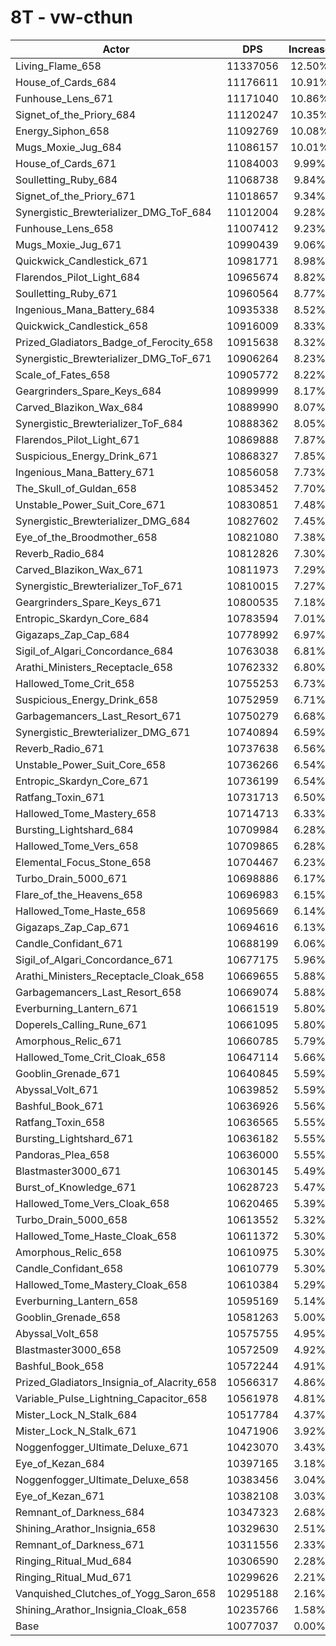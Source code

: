 # 8T - vw-cthun
| Actor | DPS | Increase |
|---|:---:|:---:|
|Living_Flame_658|11337056|12.50%|
|House_of_Cards_684|11176611|10.91%|
|Funhouse_Lens_671|11171040|10.86%|
|Signet_of_the_Priory_684|11120247|10.35%|
|Energy_Siphon_658|11092769|10.08%|
|Mugs_Moxie_Jug_684|11086157|10.01%|
|House_of_Cards_671|11084003|9.99%|
|Soulletting_Ruby_684|11068738|9.84%|
|Signet_of_the_Priory_671|11018657|9.34%|
|Synergistic_Brewterializer_DMG_ToF_684|11012004|9.28%|
|Funhouse_Lens_658|11007412|9.23%|
|Mugs_Moxie_Jug_671|10990439|9.06%|
|Quickwick_Candlestick_671|10981771|8.98%|
|Flarendos_Pilot_Light_684|10965674|8.82%|
|Soulletting_Ruby_671|10960564|8.77%|
|Ingenious_Mana_Battery_684|10935338|8.52%|
|Quickwick_Candlestick_658|10916009|8.33%|
|Prized_Gladiators_Badge_of_Ferocity_658|10915638|8.32%|
|Synergistic_Brewterializer_DMG_ToF_671|10906264|8.23%|
|Scale_of_Fates_658|10905772|8.22%|
|Geargrinders_Spare_Keys_684|10899999|8.17%|
|Carved_Blazikon_Wax_684|10889990|8.07%|
|Synergistic_Brewterializer_ToF_684|10888362|8.05%|
|Flarendos_Pilot_Light_671|10869888|7.87%|
|Suspicious_Energy_Drink_671|10868327|7.85%|
|Ingenious_Mana_Battery_671|10856058|7.73%|
|The_Skull_of_Guldan_658|10853452|7.70%|
|Unstable_Power_Suit_Core_671|10830851|7.48%|
|Synergistic_Brewterializer_DMG_684|10827602|7.45%|
|Eye_of_the_Broodmother_658|10821080|7.38%|
|Reverb_Radio_684|10812826|7.30%|
|Carved_Blazikon_Wax_671|10811973|7.29%|
|Synergistic_Brewterializer_ToF_671|10810015|7.27%|
|Geargrinders_Spare_Keys_671|10800535|7.18%|
|Entropic_Skardyn_Core_684|10783594|7.01%|
|Gigazaps_Zap_Cap_684|10778992|6.97%|
|Sigil_of_Algari_Concordance_684|10763038|6.81%|
|Arathi_Ministers_Receptacle_658|10762332|6.80%|
|Hallowed_Tome_Crit_658|10755253|6.73%|
|Suspicious_Energy_Drink_658|10752959|6.71%|
|Garbagemancers_Last_Resort_671|10750279|6.68%|
|Synergistic_Brewterializer_DMG_671|10740894|6.59%|
|Reverb_Radio_671|10737638|6.56%|
|Unstable_Power_Suit_Core_658|10736266|6.54%|
|Entropic_Skardyn_Core_671|10736199|6.54%|
|Ratfang_Toxin_671|10731713|6.50%|
|Hallowed_Tome_Mastery_658|10714713|6.33%|
|Bursting_Lightshard_684|10709984|6.28%|
|Hallowed_Tome_Vers_658|10709865|6.28%|
|Elemental_Focus_Stone_658|10704467|6.23%|
|Turbo_Drain_5000_671|10698886|6.17%|
|Flare_of_the_Heavens_658|10696983|6.15%|
|Hallowed_Tome_Haste_658|10695669|6.14%|
|Gigazaps_Zap_Cap_671|10694616|6.13%|
|Candle_Confidant_671|10688199|6.06%|
|Sigil_of_Algari_Concordance_671|10677175|5.96%|
|Arathi_Ministers_Receptacle_Cloak_658|10669655|5.88%|
|Garbagemancers_Last_Resort_658|10669074|5.88%|
|Everburning_Lantern_671|10661519|5.80%|
|Doperels_Calling_Rune_671|10661095|5.80%|
|Amorphous_Relic_671|10660785|5.79%|
|Hallowed_Tome_Crit_Cloak_658|10647114|5.66%|
|Gooblin_Grenade_671|10640845|5.59%|
|Abyssal_Volt_671|10639852|5.59%|
|Bashful_Book_671|10636926|5.56%|
|Ratfang_Toxin_658|10636565|5.55%|
|Bursting_Lightshard_671|10636182|5.55%|
|Pandoras_Plea_658|10636000|5.55%|
|Blastmaster3000_671|10630145|5.49%|
|Burst_of_Knowledge_671|10628723|5.47%|
|Hallowed_Tome_Vers_Cloak_658|10620465|5.39%|
|Turbo_Drain_5000_658|10613552|5.32%|
|Hallowed_Tome_Haste_Cloak_658|10611372|5.30%|
|Amorphous_Relic_658|10610975|5.30%|
|Candle_Confidant_658|10610779|5.30%|
|Hallowed_Tome_Mastery_Cloak_658|10610384|5.29%|
|Everburning_Lantern_658|10595169|5.14%|
|Gooblin_Grenade_658|10581263|5.00%|
|Abyssal_Volt_658|10575755|4.95%|
|Blastmaster3000_658|10572509|4.92%|
|Bashful_Book_658|10572244|4.91%|
|Prized_Gladiators_Insignia_of_Alacrity_658|10566317|4.86%|
|Variable_Pulse_Lightning_Capacitor_658|10561978|4.81%|
|Mister_Lock_N_Stalk_684|10517784|4.37%|
|Mister_Lock_N_Stalk_671|10471906|3.92%|
|Noggenfogger_Ultimate_Deluxe_671|10423070|3.43%|
|Eye_of_Kezan_684|10397165|3.18%|
|Noggenfogger_Ultimate_Deluxe_658|10383456|3.04%|
|Eye_of_Kezan_671|10382108|3.03%|
|Remnant_of_Darkness_684|10347323|2.68%|
|Shining_Arathor_Insignia_658|10329630|2.51%|
|Remnant_of_Darkness_671|10311556|2.33%|
|Ringing_Ritual_Mud_684|10306590|2.28%|
|Ringing_Ritual_Mud_671|10299626|2.21%|
|Vanquished_Clutches_of_Yogg_Saron_658|10295188|2.16%|
|Shining_Arathor_Insignia_Cloak_658|10235766|1.58%|
|Base|10077037|0.00%|
